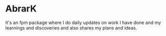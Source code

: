 # AbrarK

It's an fpm package where I do daily updates on work I have done and my learnings and discoveries and also shares my plans and ideas.
